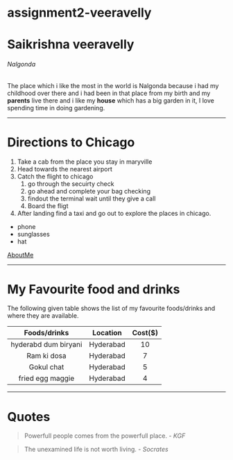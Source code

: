# assignment2-veeravelly
# Saikrishna veeravelly
###### Nalgonda

 The place which i like the most in the world is Nalgonda because i had my childhood over there and i had been in that place from my birth and my **parents** live there and i like my **house** which has a big garden in it, I love spending time in doing gardening.
 
 ---
 # Directions to Chicago
 1. Take a cab from the place you stay in maryville
 2. Head towards the nearest airport
 3. Catch the flight to chicago
     1. go through the secuirty check
     2. go ahead and complete your bag checking
     3. findout the terminal wait until they give a call
     4. Board the fligt            
 4. After landing find a taxi and go out to explore the places in chicago.

 * phone
 * sunglasses
 * hat 
 
 [AboutMe](https://github.com/veeravelly96/assignment2-veeravelly/blob/main/AboutMe.md)

---
# My Favourite food and drinks

The following given table shows the list of my favourite foods/drinks and where they are available.

| **Foods/drinks**             |**Location**|**Cost($)**|
|:----------------------------:|:----------:|:---------:|
| hyderabd dum biryani         |Hyderabad   |10         |
| Ram ki dosa                  |Hyderabad   |7          |
| Gokul chat                   |Hyderabad   |5          |
| fried egg maggie             |Hyderabad   |4          |
---
# Quotes
> Powerfull people comes from the powerfull place. - *KGF*

> The unexamined life is not worth living. - *Socrates*

